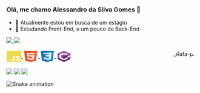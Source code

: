 ### Olá, me chamo Alessandro da Silva Gomes 👋


- 🔭 Atualmente estou em busca de um estágio
- 🌱 Estudando Front-End, e um pouco de Back-End

<div align="left">
  <a href="https://github.com/al3xs1lv4">
  <img height="180em" width: "40" src="https://github-readme-stats.vercel.app/api?username=al3xs1lv4&show_icons=true&theme=dark&include_all_commits=true&count_private=true"/>
  <img height="180em" src="https://github-readme-stats.vercel.app/api/top-langs/?username=al3xs1lv4&layout=compact&langs_count=7&theme=dark"/>
</div>

<div style="display: inline_block"><br>
  <img align="center" alt="Rafa-Js" height="30" width="40" src="https://raw.githubusercontent.com/devicons/devicon/master/icons/javascript/javascript-plain.svg">
  <img align="center" alt="Rafa-HTML" height="30" width="40" src="https://raw.githubusercontent.com/devicons/devicon/master/icons/html5/html5-original.svg">
  <img align="center" alt="Rafa-CSS" height="30" width="40" src="https://raw.githubusercontent.com/devicons/devicon/master/icons/css3/css3-original.svg">
  <img align="center" alt="Rafa-Csharp" height="30" width="40" src="https://raw.githubusercontent.com/devicons/devicon/master/icons/csharp/csharp-original.svg">
  <img align="right" alt="Rafa-pic" height="150" style="border-radius:50px;" src="https://instagram.fpnz2-1.fna.fbcdn.net/v/t51.2885-19/277866252_675961023657737_7526679703310927549_n.jpg?stp=dst-jpg_s150x150&_nc_ht=instagram.fpnz2-1.fna.fbcdn.net&_nc_cat=105&_nc_ohc=t715JcbAujEAX_8eeYP&edm=AOQ1c0wBAAAA&ccb=7-5&oh=00_AT-EnY7NZAsCKV7ODOsGEv2LEakN26vi_Kdm3bDs1c0KFw&oe=630F9E11&_nc_sid=8fd12b?width=676&height=676">
</div>

<div><br>
  <a href="https://www.instagram.com/allesssandro_gomes" target="_blank"><img src="https://img.shields.io/badge/-Instagram-%23E4405F?style=for-the-badge&logo=instagram&logoColor=white" target="_blank"></a>
  <a href = "mailto:alessandro.gomes.free@gmail.com"><img src="https://img.shields.io/badge/-Gmail-%23333?style=for-the-badge&logo=gmail&logoColor=white" target="_blank"></a>
  <a href="https://www.linkedin.com/in/alessandro-da-silva-gomes-a82286240/" target="_blank"><img src="https://img.shields.io/badge/-LinkedIn-%230077B5?style=for-the-badge&logo=linkedin&logoColor=white" target="_blank"></a>
  
  ![Snake animation](https://i.giphy.com/media/xTiTnBSIn7vTqCDKJW/giphy.webp)
</div>

<!--
